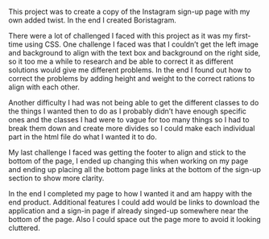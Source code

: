 This project was to create a copy of the Instagram sign-up page with my own added twist. In the 
end I created Boristagram.

There were a lot of challenged I faced with this project as it was my first-time using CSS.
One challenge I faced was that I couldn’t get the left image and background to align with the 
text box and background on the right side, so it too me a while to research and be able to 
correct it as different solutions would give me different problems. In the end I found out how 
to correct the problems by adding height and weight to the correct rations to align with each 
other.

Another difficulty I had was not being able to get the different classes to do the things I 
wanted then to do as I probably didn’t have enough specific ones and the classes I had were to 
vague for too many things so I had to break them down and create more divides so I could make 
each individual part in the html file do what I wanted it to do.

My last challenge I faced was getting the footer to align and stick to the bottom of the page, 
I ended up changing this when working on my page and ending up placing all the bottom page 
links at the bottom of the sign-up section to show more clarity.

In the end I completed my page to how I wanted it and am happy with the end product.
Additional features I could add would be links to download the application and a sign-in page 
if already singed-up somewhere near the bottom of the page. Also I could space out the page 
more to avoid it looking cluttered.

